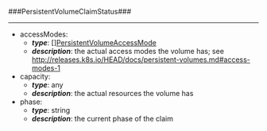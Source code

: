###PersistentVolumeClaimStatus###

---
* accessModes: 
  * **_type_**: [][PersistentVolumeAccessMode](PersistentVolumeAccessMode.md)
  * **_description_**: the actual access modes the volume has; see http://releases.k8s.io/HEAD/docs/persistent-volumes.md#access-modes-1
* capacity: 
  * **_type_**: any
  * **_description_**: the actual resources the volume has
* phase: 
  * **_type_**: string
  * **_description_**: the current phase of the claim
